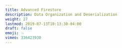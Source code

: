 ```yaml
---
title: Advanced Firestore
description: Data Organization and Deserialization
weight: 27
lastmod: 2019-07-13T10:13:30-04:00
draft: false
emoji: 💥
vimeo: 336423930
---
```

